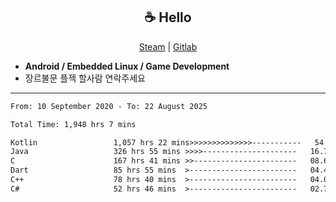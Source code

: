 <h2 align="center"> ☕ Hello </h2>

<p align="center">
  <a href="https://steamcommunity.com/id/Niforances/">Steam</a> |
  <a href="https://gitlab.com/niforances">Gitlab</a>
</p>

 - **Android / Embedded Linux / Game Development**
 - 장르불문 플젝 할사람 연락주세요

------

<!--START_SECTION:waka-->

```txt
From: 10 September 2020 - To: 22 August 2025

Total Time: 1,948 hrs 7 mins

Kotlin                 1,057 hrs 22 mins>>>>>>>>>>>>>>-----------   54.28 %
Java                   326 hrs 55 mins >>>>---------------------   16.78 %
C                      167 hrs 41 mins >>-----------------------   08.61 %
Dart                   85 hrs 55 mins  >------------------------   04.41 %
C++                    78 hrs 40 mins  >------------------------   04.04 %
C#                     52 hrs 46 mins  >------------------------   02.71 %
```

<!--END_SECTION:waka-->
